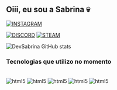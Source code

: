 ## Oiii, eu sou a Sabrina 💀

[![INSTAGRAM](https://img.shields.io/badge/Instagram-E4405F?style=for-the-badge&logo=instagram&logoColor=white)](https://www.instagram.com/sabrina_santanaaa?igsh=MW9obW03bHJ1aDBucA%3D%3D&utm_source=qr)

[![DISCORD](https://img.shields.io/badge/Discord-7289DA?style=for-the-badge&logo=discord&logoColor=white)](700081043356647474)
[![STEAM](https://img.shields.io/badge/Steam-000000?style=for-the-badge&logo=steam&logoColor=white)](https://steamcommunity.com/profiles/76561199281523157/)


![DevSabrina GitHub stats](https://github-readme-stats.vercel.app/api?username=DevSabrisant&show_icons=true&theme=cobalt)

### Tecnologias que utilizo no momento

<div style="display: inline_block"><br/>
<img align="center" alt="html5" src="https://img.shields.io/badge/HTML5-E34F26?style=for-the-badge&logo=html5&logoColor=white" />
<img align="center" alt="html5" src="https://img.shields.io/badge/CSS-239120?&style=for-the-badge&logo=css3&logoColor=white" />
<img align="center" alt="html5" src="https://img.shields.io/badge/Flask-000000?style=for-the-badge&logo=flask&logoColor=white" />
<img align="center" alt="html5" src="https://img.shields.io/badge/Python-14354C?style=for-the-badge&logo=python&logoColor=white" />
<img align="center" alt="html5" src="https://img.shields.io/badge/C%23-239120?style=for-the-badge&logo=c-sharp&logoColor=white" />
